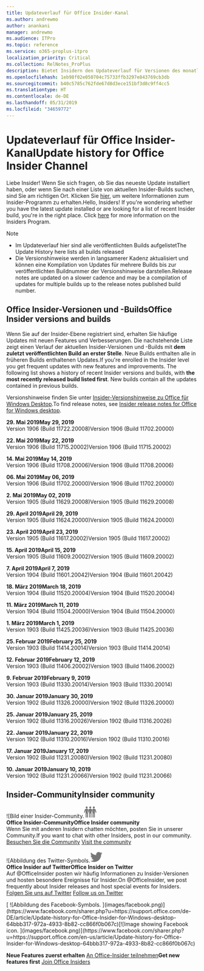 ```yaml
---
title: Updateverlauf für Office Insider-Kanal
ms.author: andrewmo
author: anankani
manager: andrewmo
ms.audience: ITPro
ms.topic: reference
ms.service: o365-proplus-itpro
localization_priority: Critical
ms.collection: RelNotes_ProPlus
description: Bietet Insidern den Updateverlauf für Versionen des monatlichen Kanals (Insider Fast) für Windows Desktop.
ms.openlocfilehash: 1eb98f02e050704c75733ffb3297e843769cb3db
ms.sourcegitcommit: b40c5785c762fde67d8d3ece151bf3d8c9ff4cc5
ms.translationtype: HT
ms.contentlocale: de-DE
ms.lasthandoff: 05/31/2019
ms.locfileid: "34659772"
---
```

# <a name="update-history-for-office-insider-channel"></a><span data-ttu-id="fccca-103">Updateverlauf für Office Insider-Kanal</span><span class="sxs-lookup"><span data-stu-id="fccca-103">Update history for Office Insider Channel</span></span>

<span data-ttu-id="fccca-p101">Liebe Insider! Wenn Sie sich fragen, ob Sie das neueste Update installiert haben, oder wenn Sie nach einer Liste von aktuellen Insider-Builds suchen, sind Sie am richtigen Ort. Klicken Sie [hier](https://insider.office.com/), um weitere Informationen zum Insider-Programm zu erhalten.</span><span class="sxs-lookup"><span data-stu-id="fccca-p101">Hello, Insiders! If you're wondering whether you have the latest update installed or are looking for a list of recent Insider build, you're in the right place. Click [here](https://insider.office.com/) for more information on the Insiders Program.</span></span>

> [!NOTE]
> - <span data-ttu-id="fccca-107">Im Updateverlauf hier sind alle veröffentlichten Builds aufgelistet</span><span class="sxs-lookup"><span data-stu-id="fccca-107">The Update History here lists all builds released</span></span>
> - <span data-ttu-id="fccca-108">Die Versionshinweise werden in langsamerer Kadenz aktualisiert und können eine Kompilation von Updates für mehrere Builds bis zur veröffentlichten Buildnummer der Versionshinweise darstellen.</span><span class="sxs-lookup"><span data-stu-id="fccca-108">Release notes are updated on a slower cadence and may be a compilation of updates for multiple builds up to the release notes published build number.</span></span>



## <a name="office-insider-versions-and-builds"></a><span data-ttu-id="fccca-109">Office Insider-Versionen und -Builds</span><span class="sxs-lookup"><span data-stu-id="fccca-109">Office Insider versions and builds</span></span>

<span data-ttu-id="fccca-p102">Wenn Sie auf der Insider-Ebene registriert sind, erhalten Sie häufige Updates mit neuen Features und Verbesserungen. Die nachstehende Liste zeigt einen Verlauf der aktuellen Insider-Versionen und -Builds mit **dem zuletzt veröffentlichten Build an erster Stelle**. Neue Builds enthalten alle in früheren Builds enthaltenen Updates.</span><span class="sxs-lookup"><span data-stu-id="fccca-p102">If you're enrolled in the Insider level you get frequent updates with new features and improvements. The following list shows a history of recent Insider versions and builds, with **the most recently released build listed first**. New builds contain all the updates contained in previous builds.</span></span> 

<span data-ttu-id="fccca-113">Versionshinweise finden Sie unter [Insider-Versionshinweise zu Office für Windows Desktop](https://docs.microsoft.com/de-DE/OfficeUpdates/release-notes-office-insider).</span><span class="sxs-lookup"><span data-stu-id="fccca-113">To find release notes, see [Insider release notes for Office for Windows desktop](https://docs.microsoft.com/en-us/OfficeUpdates/release-notes-office-insider).</span></span>

[//]: # (NICHT ENTFERNEN)


<span data-ttu-id="fccca-115">**29. Mai 2019**</span><span class="sxs-lookup"><span data-stu-id="fccca-115">**May 29, 2019**</span></span><br/>
<span data-ttu-id="fccca-116">Version 1906 (Build 11722.20008)</span><span class="sxs-lookup"><span data-stu-id="fccca-116">Version 1906 (Build 11702.20000)</span></span><br/>

<span data-ttu-id="fccca-117">**22. Mai 2019**</span><span class="sxs-lookup"><span data-stu-id="fccca-117">**May 22, 2019**</span></span><br/> <span data-ttu-id="fccca-118">Version 1906 (Build 11715.20002)</span><span class="sxs-lookup"><span data-stu-id="fccca-118">Version 1906 (Build 11715.20002)</span></span><br/> 

<span data-ttu-id="fccca-119">**14. Mai 2019**</span><span class="sxs-lookup"><span data-stu-id="fccca-119">**May 14, 2019**</span></span><br/> <span data-ttu-id="fccca-120">Version 1906 (Build 11708.20006)</span><span class="sxs-lookup"><span data-stu-id="fccca-120">Version 1906 (Build 11708.20006)</span></span><br/>

<span data-ttu-id="fccca-121">**06. Mai 2019**</span><span class="sxs-lookup"><span data-stu-id="fccca-121">**May 06, 2019**</span></span><br/>
<span data-ttu-id="fccca-122">Version 1906 (Build 11702.20000)</span><span class="sxs-lookup"><span data-stu-id="fccca-122">Version 1906 (Build 11702.20000)</span></span><br/>

<span data-ttu-id="fccca-123">**2. Mai 2019**</span><span class="sxs-lookup"><span data-stu-id="fccca-123">**May 02, 2019**</span></span><br/>
<span data-ttu-id="fccca-124">Version 1905 (Build 11629.20008)</span><span class="sxs-lookup"><span data-stu-id="fccca-124">Version 1905 (Build 11629.20008)</span></span><br/>

<span data-ttu-id="fccca-125">**29. April 2019**</span><span class="sxs-lookup"><span data-stu-id="fccca-125">**April 29, 2019**</span></span><br/>
<span data-ttu-id="fccca-126">Version 1905 (Build 11624.20000)</span><span class="sxs-lookup"><span data-stu-id="fccca-126">Version 1905 (Build 11624.20000)</span></span><br/>

<span data-ttu-id="fccca-127">**23. April 2019**</span><span class="sxs-lookup"><span data-stu-id="fccca-127">**April 23, 2019**</span></span><br/> <span data-ttu-id="fccca-128">Version 1905 (Build 11617.20002)</span><span class="sxs-lookup"><span data-stu-id="fccca-128">Version 1905 (Build 11617.20002)</span></span><br/>

<span data-ttu-id="fccca-129">**15. April 2019**</span><span class="sxs-lookup"><span data-stu-id="fccca-129">**April 15, 2019**</span></span><br/> <span data-ttu-id="fccca-130">Version 1905 (Build 11609.20002)</span><span class="sxs-lookup"><span data-stu-id="fccca-130">Version 1905 (Build 11609.20002)</span></span><br/>

<span data-ttu-id="fccca-131">**7. April 2019**</span><span class="sxs-lookup"><span data-stu-id="fccca-131">**April 7, 2019**</span></span><br/> <span data-ttu-id="fccca-132">Version 1904 (Build 11601.20042)</span><span class="sxs-lookup"><span data-stu-id="fccca-132">Version 1904 (Build 11601.20042)</span></span><br/>

<span data-ttu-id="fccca-133">**18. März 2019**</span><span class="sxs-lookup"><span data-stu-id="fccca-133">**March 18, 2019**</span></span><br/> <span data-ttu-id="fccca-134">Version 1904 (Build 11520.20004)</span><span class="sxs-lookup"><span data-stu-id="fccca-134">Version 1904 (Build 11520.20004)</span></span><br/>

<span data-ttu-id="fccca-135">**11. März 2019**</span><span class="sxs-lookup"><span data-stu-id="fccca-135">**March 11, 2019**</span></span><br/> <span data-ttu-id="fccca-136">Version 1904 (Build 11504.20000)</span><span class="sxs-lookup"><span data-stu-id="fccca-136">Version 1904 (Build 11504.20000)</span></span><br/>

<span data-ttu-id="fccca-137">**1. März 2019**</span><span class="sxs-lookup"><span data-stu-id="fccca-137">**March 1, 2019**</span></span><br/> <span data-ttu-id="fccca-138">Version 1903 (Build 11425.20036)</span><span class="sxs-lookup"><span data-stu-id="fccca-138">Version 1903 (Build 11425.20036)</span></span><br/> 

<span data-ttu-id="fccca-139">**25. Februar 2019**</span><span class="sxs-lookup"><span data-stu-id="fccca-139">**February 25, 2019**</span></span><br/> <span data-ttu-id="fccca-140">Version 1903 (Build 11414.20014)</span><span class="sxs-lookup"><span data-stu-id="fccca-140">Version 1903 (Build 11414.20014)</span></span><br/> 

<span data-ttu-id="fccca-141">**12. Februar 2019**</span><span class="sxs-lookup"><span data-stu-id="fccca-141">**February 12, 2019**</span></span><br/> <span data-ttu-id="fccca-142">Version 1903 (Build 11406.20002)</span><span class="sxs-lookup"><span data-stu-id="fccca-142">Version 1903 (Build 11406.20002)</span></span><br/> 

<span data-ttu-id="fccca-143">**9. Februar 2019**</span><span class="sxs-lookup"><span data-stu-id="fccca-143">**February 9, 2019**</span></span><br/> <span data-ttu-id="fccca-144">Version 1903 (Build 11330.20014)</span><span class="sxs-lookup"><span data-stu-id="fccca-144">Version 1903 (Build 11330.20014)</span></span><br/> 

<span data-ttu-id="fccca-145">**30. Januar 2019**</span><span class="sxs-lookup"><span data-stu-id="fccca-145">**January 30, 2019**</span></span><br/> <span data-ttu-id="fccca-146">Version 1902 (Build 11326.20000)</span><span class="sxs-lookup"><span data-stu-id="fccca-146">Version 1902 (Build 11326.20000)</span></span><br/> 

<span data-ttu-id="fccca-147">**25. Januar 2019**</span><span class="sxs-lookup"><span data-stu-id="fccca-147">**January 25, 2019**</span></span><br/> <span data-ttu-id="fccca-148">Version 1902 (Build 11316.20026)</span><span class="sxs-lookup"><span data-stu-id="fccca-148">Version 1902 (Build 11316.20026)</span></span><br/> 

<span data-ttu-id="fccca-149">**22. Januar 2019**</span><span class="sxs-lookup"><span data-stu-id="fccca-149">**January 22, 2019**</span></span><br/> <span data-ttu-id="fccca-150">Version 1902 (Build 11310.20016)</span><span class="sxs-lookup"><span data-stu-id="fccca-150">Version 1902 (Build 11310.20016)</span></span><br/> 

<span data-ttu-id="fccca-151">**17. Januar 2019**</span><span class="sxs-lookup"><span data-stu-id="fccca-151">**January 17, 2019**</span></span><br/> <span data-ttu-id="fccca-152">Version 1902 (Build 11231.20080)</span><span class="sxs-lookup"><span data-stu-id="fccca-152">Version 1902 (Build 11231.20080)</span></span><br/>

<span data-ttu-id="fccca-153">**10. Januar 2019**</span><span class="sxs-lookup"><span data-stu-id="fccca-153">**January 10, 2019**</span></span><br/> <span data-ttu-id="fccca-154">Version 1902 (Build 11231.20066)</span><span class="sxs-lookup"><span data-stu-id="fccca-154">Version 1902 (build 11231.20066)</span></span><br/> 


## <a name="insider-community"></a><span data-ttu-id="fccca-155">Insider-Community</span><span class="sxs-lookup"><span data-stu-id="fccca-155">Insider community</span></span>

<span data-ttu-id="fccca-156">![Bild einer Insider-Community.</span><span class="sxs-lookup"><span data-stu-id="fccca-156">![Image showing insider community.</span></span> ](images/insidercommunity.png) <br/>
<span data-ttu-id="fccca-157">**Office Insider-Community**</span><span class="sxs-lookup"><span data-stu-id="fccca-157">**Office Insider community**</span></span><br/> <span data-ttu-id="fccca-158">Wenn Sie mit anderen Insidern chatten möchten, posten Sie in unserer Community.</span><span class="sxs-lookup"><span data-stu-id="fccca-158">If you want to chat with other Insiders, post in our community.</span></span><br/><span data-ttu-id="fccca-159"> 
[Besuchen Sie die Community](https://go.microsoft.com/fwlink/?linkid=843493)</span><span class="sxs-lookup"><span data-stu-id="fccca-159"> 
[Visit the community](https://go.microsoft.com/fwlink/?linkid=843493)</span></span><br/> 

<span data-ttu-id="fccca-160">![Abbildung des Twitter-Symbols.</span><span class="sxs-lookup"><span data-stu-id="fccca-160">![Image showing twitter icon.</span></span> ](images/twitter.png)<br/>
<span data-ttu-id="fccca-161">**Office Insider auf Twitter**</span><span class="sxs-lookup"><span data-stu-id="fccca-161">**Office Insider on Twitter**</span></span><br/> <span data-ttu-id="fccca-162">Auf @OfficeInsider posten wir häufig Informationen zu Insider-Versionen und hosten besondere Ereignisse für Insider.</span><span class="sxs-lookup"><span data-stu-id="fccca-162">On @OfficeInsider, we post frequently about Insider releases and host special events for Insiders.</span></span><br/><span data-ttu-id="fccca-163"> 
[Folgen Sie uns auf Twitter](https://go.microsoft.com/fwlink/?linkid=717717)</span><span class="sxs-lookup"><span data-stu-id="fccca-163"> 
[Follow us on Twitter](https://go.microsoft.com/fwlink/?linkid=717717)</span></span><br/> 

<span data-ttu-id="fccca-164">
  [
  ![Abbildung des Facebook-Symbols. ](images/facebook.png)](https://www.facebook.com/sharer.php?u=https://support.office.com/de-DE/article/Update-history-for-Office-Insider-for-Windows-desktop-64bbb317-972a-4933-8b82-cc866f0b067c)</span><span class="sxs-lookup"><span data-stu-id="fccca-164">[![Image showing Facebook icon. ](images/facebook.png)](https://www.facebook.com/sharer.php?u=https://support.office.com/en-us/article/Update-history-for-Office-Insider-for-Windows-desktop-64bbb317-972a-4933-8b82-cc866f0b067c)</span></span>


<span data-ttu-id="fccca-165">**Neue Features zuerst erhalten**
[An Office-Insider teilnehmen](https://insider.office.com/)</span><span class="sxs-lookup"><span data-stu-id="fccca-165">**Get new features first**
[Join Office Insiders](https://insider.office.com/)</span></span>